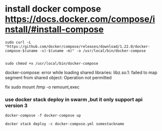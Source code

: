 # install docker compose https://docs.docker.com/compose/install/#install-compose
```
sudo curl -L "https://github.com/docker/compose/releases/download/1.22.0/docker-compose-$(uname -s)-$(uname -m)" -o /usr/local/bin/docker-compose


sudo chmod +x /usr/local/bin/docker-compose
```

docker-compose: error while loading shared libraries: libz.so.1: failed to map segment from shared object: Operation not permitted

fix 
sudo mount /tmp -o remount,exec



###  use docker stack deploy in swarm  ,but it only support api version 3 
```
docker-compose -f docker-compose up

docker stack deploy -c docker-compose.yml somestackname
```
